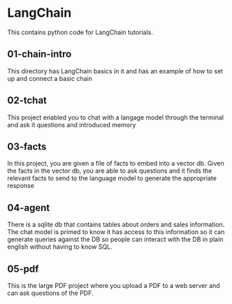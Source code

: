 # LangChain
This contains python code for LangChain tutorials. 

## 01-chain-intro
This directory has LangChain basics in it and has an example of how to set up and connect a basic chain

## 02-tchat
This project enabled you to chat with a langage model through the terminal and ask it questions and introduced memory

## 03-facts 
In this project, you are given a file of facts to embed into a vector db. Given the facts in the vector db, you are able to ask questions and it finds the relevant facts to send to the language model to generate the appropriate response

## 04-agent
There is a sqlite db that contains tables about orders and sales information. The chat model is primed to know it has access to this information so it can generate queries against the DB so people can interact with the DB in plain english without having to know SQL. 

## 05-pdf
This is the large PDF project where you upload a PDF to a web server and can ask questions of the PDF. 
